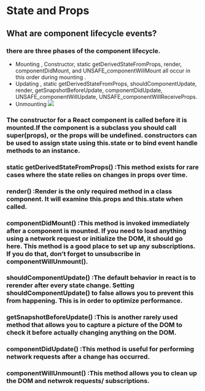 # State and Props
## What are component lifecycle events?
### there are three phases of the component lifecycle.
+ Mounting ,  Constructor, static getDerivedStateFromProps, render, componentDidMount, and UNSAFE_componentWillMount all occur in this order during mounting .
+ Updating , static getDerivedStateFromProps, shouldComponentUpdate, render,
getSnapshotBeforeUpdate, componentDidUpdate, UNSAFE_componentWillUpdate, UNSAFE_componentWillReceiveProps.
+  Unmounting
![](https://miro.medium.com/max/1718/1*u8hTumGAPQMYZIvfgQMfPA.jpeg)
### The constructor for a React component is called before it is mounted.If the component is a subclass you should call super(props), or the props will be undefined. constructors can be used to assign state using this.state or to bind event handle methods to an instance.
### static getDerivedStateFromProps() :This method exists for rare cases where the state relies on changes in props over time.
### render() :Render is the only required method in a class component. It will examine this.props and this.state when called. 
### componentDidMount() :This method is invoked immediately after a component is mounted. If you need to load anything using a network request or initialize the DOM, it should go here. This method is a good place to set up any subscriptions. If you do that, don’t forget to unsubscribe in componentWillUnmount().
### shouldComponentUpdate() :The default behavior in react is to rerender after every state change. Setting shouldComponentUpdate() to false allows you to prevent this from happening. This is in order to optimize performance.
### getSnapshotBeforeUpdate() :This is another rarely used method that allows you to capture a picture of the DOM to check it before actually changing anything on the DOM.
### componentDidUpdate() :This method is useful for performing network requests after a change has occurred.
### componentWillUnmount() :This method allows you to clean up the DOM and netwrok requests/ subscriptions.

